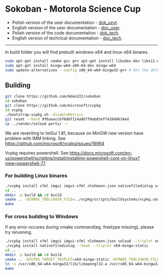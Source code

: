 # Sokoban - Motorola Science Cup

- Polish version of the user documentation - [dok_uzyt](./docs/dok_uzyt.md).
- English version of the user documentation - [doc_user](./docs/doc_user.md).
- Polish version of the code documentation - [dok_tech](./docs/dok_tech.md).
- English version of technical documentation - [doc_tech](./docs/doc_tech.md).

***

In build folder you will find prebuilt windows-x64 and linux-x64 binares.
```sh
sudo apt-get install cmake gcc g++ apt-get install libudev-dev libx11-dev xorg-dev freeglut3-dev
sudo apt-get install mingw-w64-x86-64-dev mingw-w64
sudo update-alternatives --config x86_64-w64-mingw32-g++ # Set the default mingw32 g++ compiler option to posix.


```


## Building
```sh
git clone https://github.com/Adan222/sokoban
cd sokoban
git clone https://github.com/microsoft/vcpkg
cd vcpkg
./bootstrap-vcpkg.sh -disableMetrics
git reset --hard 9f6aaaccb70d6f114a967f0ab83eff42840614ed
cp ../vendor/soloud ports/ -r
```

We are reveriting to ImGui 1.81, because on MinGW new version have problem with IMM linking. See https://github.com/microsoft/vcpkg/issues/16964

Vcpkg requires powershell. See https://docs.microsoft.com/en-us/powershell/scripting/install/installing-powershell-core-on-linux?view=powershell-7.1



### For building Linux binares
```sh
./vcpkg install sfml imgui imgui-sfml nlohmann-json nativefiledialog soloud
cd ..
mkdir -p build && cd build
cmake .. -DCMAKE_TOOLCHAIN_FILE=../vcpkg/scripts/buildsystems/vcpkg.cmake
make

```
### For cross building to Windows 
If any error occures during cmake command(eg. freetype missing), please try rerunning.

```sh
./vcpkg install sfml imgui imgui-sfml nlohmann-json soloud --triplet x64-mingw-static
./vcpkg install nativefiledialog --head --triplet x64-mingw-static
cd ..
mkdir -p build && cd build
cmake .. -DVCPKG_TARGET_TRIPLET=x64-mingw-static -DCMAKE_TOOLCHAIN_FILE=../vcpkg/scripts/buildsystems/vcpkg.cmake -DVCPKG_CHAINLOAD_TOOLCHAIN_FILE=<absolute path to sokoban dir>/toolchain-mingw-x64.cmake -DVCPKG_APPLOCAL_DEPS=OFF
ln -s /usr/x86_64-w64-mingw32/lib/libopengl32.a /usr/x86_64-w64-mingw32/lib/libOpenGL32.a
make
```
